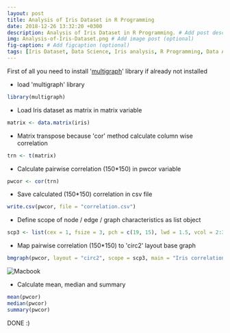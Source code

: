 ```yaml
---
layout: post
title: Analysis of Iris Dataset in R Programming
date: 2018-12-26 13:32:20 +0300
description: Analysis of Iris Dataset in R Programming. # Add post description (optional)
img: Analysis-of-Iris-Dataset.png # Add image post (optional)
fig-caption: # Add figcaption (optional)
tags: [Iris Dataset, Data Science, Iris analysis, R Programming, Data Analyis]
---
```

First of all you need to install '[multigraph](https://www.rdocumentation.org/packages/multigraph/versions/0.91)' library if already not installed

* load 'multigraph' library

```R  
library(multigraph)
```


* Load Iris dataset as matrix in matrix variable

```R 
matrix <- data.matrix(iris)
```


* Matrix transpose because 'cor' method calculate column wise correlation

```R 
trn <- t(matrix)
```


* Calculate pairwise correlation (150*150) in pwcor variable

```R 
pwcor <- cor(trn)
```


* Save calculated (150*150) correlation in csv file

```R 
write.csv(pwcor, file = "correlation.csv")
```


* Define scope of node / edge / graph characteristics as list object

```R 
scp3 <- list(cex = 1, fsize = 3, pch = c(19, 15), lwd = 1.5, vcol = 2:3)
```


* Map pairwise correlation (150*150) to 'circ2' layout base graph

```R
bmgraph(pwcor, layout = "circ2", scope = scp3, main = "Iris correlation using bmgraph")
```

![Macbook]({{site.baseurl}}/assets/img/Analysis-of-Iris-Dataset.png)


* Calculate mean, median and summary

```R
mean(pwcor)
median(pwcor)
summary(pwcor)
```

DONE :)